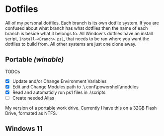 # Dotfiles
All of my personal dotfiles. Each branch is its own dotfile system. If you are confused about what branch has what dotfiles then the name of each branch is beside what it belongs to. All Window's dotfiles have an install script, `Install-<Branch>.ps1`, that needs to be ran where you want the dotfiles to build from. All other systems are just one clone away.

## Portable *(winable)*
TODOs
- [X] Update and/or Change Environment Variables
- [X] Edit and Change Modules path to .\\.conf\powershell\modules
- [X] Read and automaticly run ps1 files in .\scripts
- [ ] Create needed Alias

My version of a portable work drive. Currently I have this on a 32GB Flash Drive, formated as NTFS.

## Windows 11